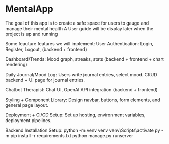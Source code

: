 # MentalApp

The goal of this app is to create a safe space for users to gauge and manage their mental health
  A User guide will be display later when the project is up and running

Some feauture features we will implement:
  User Authentication: Login, Register, Logout, (backend + frontend) 

  Dashboard/Trends: Mood graph, streaks, stats (backend + frontend + chart rendering) 

  Daily Journal/Mood Log: Users write journal entries, select mood. CRUD backend + UI page for journal entries. 

  Chatbot Therapist: Chat UI, OpenAI API integration (backend + frontend) 

  Styling + Component Library: Design navbar, buttons, form elements, and general page layout. 

  Deployment + CI/CD Setup: Set up hosting, environment variables, deployment pipelines. 


Backend Installation Setup:
  python -m venv venv
  venv\Scripts\activate
  py -m pip install -r requirements.txt
  python manage.py runserver

